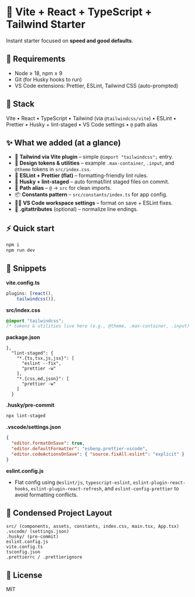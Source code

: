# 🚀 Vite + React + TypeScript + Tailwind Starter

Instant starter focused on **speed and good defaults**.

## 🧩 Requirements

- Node ≥ 18, npm ≥ 9
- Git (for Husky hooks to run)
- VS Code extensions: Prettier, ESLint, Tailwind CSS (auto-prompted)

## 🧰 Stack
Vite • React • TypeScript • Tailwind (via `@tailwindcss/vite`) • ESLint • Prettier • Husky + lint-staged • VS Code settings • `@` path alias

## ✨ What we added (at a glance)
- 🔧 **Tailwind via Vite plugin** – simple `@import "tailwindcss";` entry.
- 🎨 **Design tokens & utilities** – example `.max-container`, `.input`, and `@theme` tokens in `src/index.css`.
- 🧹 **ESLint + Prettier (flat)** – formatting-friendly lint rules.
- 🐶 **Husky + lint-staged** – auto format/lint staged files on commit.
- 🧭 **Path alias** – `@` → `src` for clean imports.
- 📦 **Constants pattern** – `src/constants/index.ts` for app config.
- 🧑‍💻 **VS Code workspace settings** – format on save + ESLint fixes.
- 📄 **.gitattributes** (optional) – normalize line endings.

## ⚡ Quick start
```bash
npm i
npm run dev
```

## 🔎 Snippets

**vite.config.ts**
```ts
plugins: [react(), 
    tailwindcss()],
```

**src/index.css**
```css
@import "tailwindcss";
/* tokens & utilities live here (e.g., @theme, .max-container, .input) */
```

**package.json**
```jsonc
},
  "lint-staged": {
    "*.{ts,tsx,js,jsx}": [
      "eslint --fix",
      "prettier -w"
    ],
    "*.{css,md,json}": [
      "prettier -w"
    ]
  }
```

**.husky/pre-commit**
```sh
npx lint-staged
```

**.vscode/settings.json**
```json
{
  "editor.formatOnSave": true,
  "editor.defaultFormatter": "esbenp.prettier-vscode",
  "editor.codeActionsOnSave": { "source.fixAll.eslint": "explicit" }
}
```

**eslint.config.js**
- Flat config using `@eslint/js`, `typescript-eslint`, `eslint-plugin-react-hooks`, `eslint-plugin-react-refresh`, and `eslint-config-prettier` to avoid formatting conflicts.

## 📁 Condensed Project Layout
```
src/ (components, assets, constants, index.css, main.tsx, App.tsx)
.vscode/ (settings.json)
.husky/ (pre-commit)
eslint.config.js
vite.config.ts
tsconfig.json
.prettierrc / .prettierignore
```

## 📝 License
MIT
